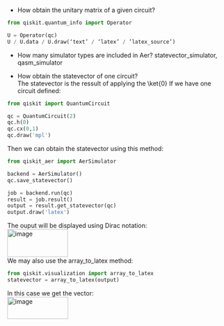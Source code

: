 - How obtain the unitary matrix of a given circuit?
```python
from qiskit.quantum_info import Operator

U = Operator(qc)
U / U.data / U.draw(‘text’ / ‘latex’ / ’latex_source’)
```
- How many simulator types are included in Aer?
statevector_simulator, qasm_simulator

- How obtain the statevector of one circuit?  
The statevector is the ressult of applying the \ket{0} If we have one circuit defined:
```python
from qiskit import QuantumCircuit

qc = QuantumCircuit(2)
qc.h(0)
qc.cx(0,1)
qc.draw('mpl')
```
Then we can obtain the statevector using this method:  
```python
from qiskit_aer import AerSimulator

backend = AerSimulator()
qc.save_statevector()

job = backend.run(qc)
result = job.result()
output = result.get_statevector(qc)
output.draw('latex')  
```
The ouput will be displayed using Dirac notation:  
<img width="139" height="64" alt="image" src="https://github.com/user-attachments/assets/9f62e75b-7485-4def-83ec-969e2dc437dd" />  
We may also use the array_to_latex method:
```python
from qiskit.visualization import array_to_latex
statevector = array_to_latex(output)
```
In this case we get the vector:  
<img width="140" height="51" alt="image" src="https://github.com/user-attachments/assets/a8f324d9-5f8c-4f52-b1e4-9c8fb2e6e22d" />  
